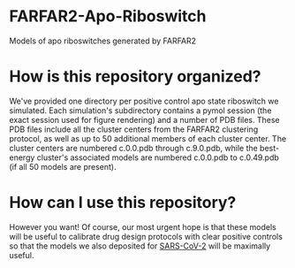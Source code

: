 # FARFAR2-Apo-Riboswitch
Models of apo riboswitches generated by FARFAR2

# How is this repository organized?
We've provided one directory per positive control apo state riboswitch we simulated. Each simulation's subdirectory contains a pymol session (the exact session used for figure rendering) and a number of PDB files. These PDB files include all the cluster centers from the FARFAR2 clustering protocol, as well as up to 50 additional members of each cluster center. The cluster centers are numbered c.0.0.pdb through c.9.0.pdb, while the best-energy cluster's associated models are numbered c.0.0.pdb to c.0.49.pdb (if all 50 models are present).

# How can I use this repository?
However you want! Of course, our most urgent hope is that these models will be useful to calibrate drug design protocols with clear positive controls so that the models we also deposited for [SARS-CoV-2](https://github.com/DasLab/FARFAR2-SARS-CoV-2) will be maximally useful.
